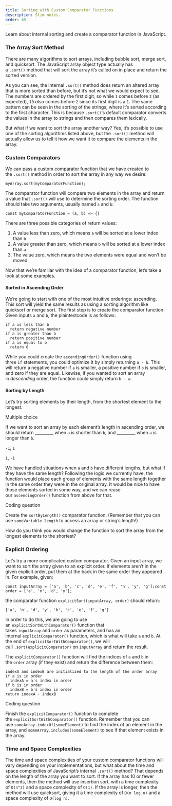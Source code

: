 ```yaml
---
title: Sorting with Custom Comparator Functions
description: Slim notes.
order: 65
---
```


Learn about internal sorting and create a comparator function in JavaScript.

### The Array Sort Method

There are many algorithms to sort arrays, including bubble sort, merge sort, and quicksort. The JavaScript array object type actually has a `.sort()` method that will sort the array it’s called on in place and return the sorted version.



As you can see, the internal `.sort()` method does return an altered array that is more sorted than before, but it’s not what we would expect to see. The numbers are ordered by the first digit, so while `1` comes before `2` (as expected), `10` _also_ comes before `2` since its first digit is a `1`. The same pattern can be seen in the sorting of the strings, where it’s sorted according to the first character. This is because `.sort()`‘s default comparator converts the values in the array to strings and then compares them lexically.

But what if we want to sort the array another way? Yes, it’s possible to use one of the sorting algorithms listed above, but the `.sort()` method will actually allow us to tell it how we want it to compare the elements in the array.

### Custom Comparators

We can pass a custom comparator function that we have created to the `.sort()` method in order to sort the array in any way we desire:

```
myArray.sort(myComparatorFunction);
```

The comparator function will compare two elements in the array and return a value that `.sort()` will use to determine the sorting order. The function should take two arguments, usually named `a` and `b`:

```
const myComparatorFunction = (a, b) => {}
```

There are three possible categories of return values:

1. A value less than zero, which means `a` will be sorted at a lower index than `b`
2. A value greater than zero, which means `b` will be sorted at a lower index than `a`
3. The value zero, which means the two elements were equal and won’t be moved

Now that we’re familiar with the idea of a comparator function, let’s take a look at some examples.

#### Sorted in Ascending Order

We’re going to start with one of the most intuitive orderings: ascending. This sort will yield the same results as using a sorting algorithm like quicksort or merge sort. The first step is to create the comparator function. Given inputs `a` and `b`, the plaintextcode is as follows:

```plaintext
if a is less than b
  return negative number
if a is greater than b
  return positive number
if a is equal to b
  return 0
```

While you could create the `ascendingOrder()` function using three `if` statements, you could optimize it by simply returning `a - b`. This will return a negative number if `a` is smaller, a positive number if `b` is smaller, and zero if they are equal. Likewise, if you wanted to sort an array in _descending_ order, the function could simply return `b - a`.

#### Sorting by Length

Let’s try sorting elements by their length, from the shortest element to the longest.

Multiple choice

If we want to sort an array by each element’s length in ascending order, we should return _________ when `a` is shorter than `b`, and _________ when `a` is longer than `b`.

`-1`, `1`

`1`, `-1`

We have handled situations when `a` and `b` have different lengths, but what if they have the same length? Following the logic we currently have, the function would place each group of elements with the same length together in the same order they were in the original array. It would be nice to have those elements sorted in some way, and we can reuse our `ascendingOrder()` function from above for that.

Coding question

Create the `sortByLength()` comparator function. (Remember that you can use `someVariable.length` to access an array or string’s length!)

How do you think you would change the function to sort the array from the longest elements to the shortest?

### Explicit Ordering

Let’s try a more complicated custom comparator. Given an input array, we want to sort the array given to an explicit order. If elements aren’t in the given explicit order, put them at the back in the same order they appeared in. For example, given:

```
const inputArray = ['a', 'b', 'c', 'd', 'e', 'f', 'n', 'y', 'g'];const order = ['a', 'n', 'd', 'y'];
```

the comparator function `explicitSort(inputArray, order)` should return:

```
['a', 'n', 'd', 'y', 'b', 'c', 'e', 'f', 'g']
```

In order to do this, we are going to use an `explicitSortWithComparator()` function that takes `inputArray` and `order` as parameters, and has an internal `explicitComparator()` function, which is what will take `a` and `b`. At the end of `explicitSortWithComparator()`, we will call `.sort(explicitComparator)` on `inputArray` and return the result.

The `explicitComparator()` function will find the indices of `a` and `b` in the `order` array (if they exist) and return the difference between them:

```plaintext
indexA and indexB are initialized to the length of the order array
if a is in order
  indexA = a's index in order
if b is in order
  indexB = b's index in order
return indexA - indexB
```

Coding question

Finish the `explicitComparator()` function to complete the `explicitSortWithComparator()` function. Remember that you can use `someArray.indexOf(someElement)` to find the index of an element in the array, and `someArray.includes(someElement)` to see if that element exists in the array.

### Time and Space Complexities

The time and space complexities of your custom comparator functions will vary depending on your implementations, but what about the time and space complexities of JavaScript’s internal `.sort()` method? That depends on the length of the array you want to sort. If the array has 10 or fewer elements, then the method will use insertion sort, with a time complexity of `O(n^2)` and a space complexity of `O(1)`. If the array is longer, then the method will use quicksort, giving it a time complexity of `O(n log n)` and a space complexity of `O(log n)`.

